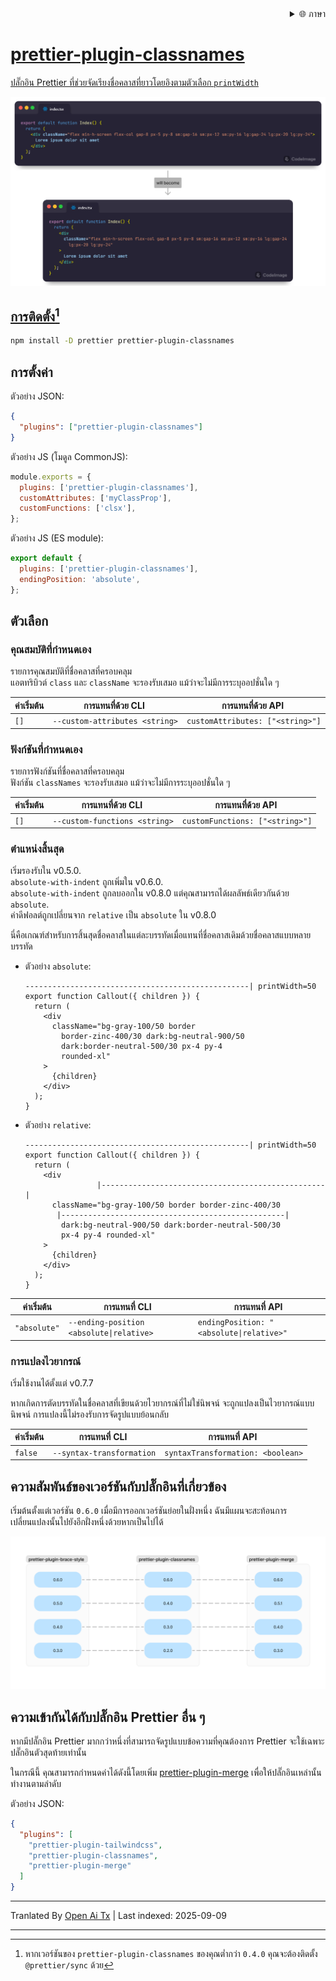 
<div align="right">
  <details>
    <summary >🌐 ภาษา</summary>
    <div>
      <div align="center">
        <a href="https://openaitx.github.io/view.html?user=ony3000&project=prettier-plugin-classnames&lang=en">English</a>
        | <a href="https://openaitx.github.io/view.html?user=ony3000&project=prettier-plugin-classnames&lang=zh-CN">简体中文</a>
        | <a href="https://openaitx.github.io/view.html?user=ony3000&project=prettier-plugin-classnames&lang=zh-TW">繁體中文</a>
        | <a href="https://openaitx.github.io/view.html?user=ony3000&project=prettier-plugin-classnames&lang=ja">日本語</a>
        | <a href="https://openaitx.github.io/view.html?user=ony3000&project=prettier-plugin-classnames&lang=ko">한국어</a>
        | <a href="https://openaitx.github.io/view.html?user=ony3000&project=prettier-plugin-classnames&lang=hi">हिन्दी</a>
        | <a href="https://openaitx.github.io/view.html?user=ony3000&project=prettier-plugin-classnames&lang=th">ไทย</a>
        | <a href="https://openaitx.github.io/view.html?user=ony3000&project=prettier-plugin-classnames&lang=fr">Français</a>
        | <a href="https://openaitx.github.io/view.html?user=ony3000&project=prettier-plugin-classnames&lang=de">Deutsch</a>
        | <a href="https://openaitx.github.io/view.html?user=ony3000&project=prettier-plugin-classnames&lang=es">Español</a>
        | <a href="https://openaitx.github.io/view.html?user=ony3000&project=prettier-plugin-classnames&lang=it">Italiano</a>
        | <a href="https://openaitx.github.io/view.html?user=ony3000&project=prettier-plugin-classnames&lang=ru">Русский</a>
        | <a href="https://openaitx.github.io/view.html?user=ony3000&project=prettier-plugin-classnames&lang=pt">Português</a>
        | <a href="https://openaitx.github.io/view.html?user=ony3000&project=prettier-plugin-classnames&lang=nl">Nederlands</a>
        | <a href="https://openaitx.github.io/view.html?user=ony3000&project=prettier-plugin-classnames&lang=pl">Polski</a>
        | <a href="https://openaitx.github.io/view.html?user=ony3000&project=prettier-plugin-classnames&lang=ar">العربية</a>
        | <a href="https://openaitx.github.io/view.html?user=ony3000&project=prettier-plugin-classnames&lang=fa">فارسی</a>
        | <a href="https://openaitx.github.io/view.html?user=ony3000&project=prettier-plugin-classnames&lang=tr">Türkçe</a>
        | <a href="https://openaitx.github.io/view.html?user=ony3000&project=prettier-plugin-classnames&lang=vi">Tiếng Việt</a>
        | <a href="https://openaitx.github.io/view.html?user=ony3000&project=prettier-plugin-classnames&lang=id">Bahasa Indonesia</a>
        | <a href="https://openaitx.github.io/view.html?user=ony3000&project=prettier-plugin-classnames&lang=as">অসমীয়া</
      </div>
    </div>
  </details>
</div>

# prettier-plugin-classnames

ปลั๊กอิน Prettier ที่ช่วยจัดเรียงชื่อคลาสที่ยาวโดยอิงตามตัวเลือก `printWidth`

![ตัวอย่างการใช้งานปลั๊กอินนี้](https://raw.githubusercontent.com/ony3000/prettier-plugin-classnames/master/.github/banner.png)

## การติดตั้ง[^1]

```sh
npm install -D prettier prettier-plugin-classnames
```

[^1]: หากเวอร์ชันของ `prettier-plugin-classnames` ของคุณต่ำกว่า `0.4.0` คุณจะต้องติดตั้ง `@prettier/sync` ด้วย

## การตั้งค่า

ตัวอย่าง JSON:

```json
{
  "plugins": ["prettier-plugin-classnames"]
}
```

ตัวอย่าง JS (โมดูล CommonJS):

```javascript
module.exports = {
  plugins: ['prettier-plugin-classnames'],
  customAttributes: ['myClassProp'],
  customFunctions: ['clsx'],
};
```

ตัวอย่าง JS (ES module):

```javascript
export default {
  plugins: ['prettier-plugin-classnames'],
  endingPosition: 'absolute',
};
```

## ตัวเลือก

### คุณสมบัติที่กำหนดเอง

รายการคุณสมบัติที่ชื่อคลาสที่ครอบคลุม<br>
แอตทริบิวต์ `class` และ `className` จะรองรับเสมอ แม้ว่าจะไม่มีการระบุออปชั่นใด ๆ

<!-- prettier-ignore -->
ค่าเริ่มต้น | การแทนที่ด้วย CLI&nbsp; | การแทนที่ด้วย API&nbsp;
--- | --- | ---
`[]` | `--custom-attributes <string>` | `customAttributes: ["<string>"]`

### ฟังก์ชันที่กำหนดเอง

รายการฟังก์ชันที่ชื่อคลาสที่ครอบคลุม<br>
ฟังก์ชัน `classNames` จะรองรับเสมอ แม้ว่าจะไม่มีการระบุออปชั่นใด ๆ

<!-- prettier-ignore -->
ค่าเริ่มต้น | การแทนที่ด้วย CLI&nbsp; | การแทนที่ด้วย API&nbsp;
--- | --- | ---
`[]` | `--custom-functions <string>` | `customFunctions: ["<string>"]`

### ตำแหน่งสิ้นสุด

เริ่มรองรับใน v0.5.0.<br>
`absolute-with-indent` ถูกเพิ่มใน v0.6.0.<br>
`absolute-with-indent` ถูกลบออกใน v0.8.0 แต่คุณสามารถได้ผลลัพธ์เดียวกันด้วย `absolute`.<br>
ค่าดีฟอลต์ถูกเปลี่ยนจาก `relative` เป็น `absolute` ใน v0.8.0

นี่คือเกณฑ์สำหรับการสิ้นสุดชื่อคลาสในแต่ละบรรทัดเมื่อแทนที่ชื่อคลาสเดิมด้วยชื่อคลาสแบบหลายบรรทัด

- ตัวอย่าง `absolute`:

  ```
  --------------------------------------------------| printWidth=50
  export function Callout({ children }) {
    return (
      <div
        className="bg-gray-100/50 border
          border-zinc-400/30 dark:bg-neutral-900/50
          dark:border-neutral-500/30 px-4 py-4
          rounded-xl"
      >
        {children}
      </div>
    );
  }
  ```

- ตัวอย่าง `relative`:

  ```
  --------------------------------------------------| printWidth=50
  export function Callout({ children }) {
    return (
      <div
                  |--------------------------------------------------|
        className="bg-gray-100/50 border border-zinc-400/30
         |--------------------------------------------------|
          dark:bg-neutral-900/50 dark:border-neutral-500/30
          px-4 py-4 rounded-xl"
      >
        {children}
      </div>
    );
  }
  ```

<!-- prettier-ignore -->
ค่าเริ่มต้น | การแทนที่ CLI&nbsp; | การแทนที่ API&nbsp;
--- | --- | ---
`"absolute"` | `--ending-position <absolute\|relative>` | `endingPosition: "<absolute\|relative>"`

### การแปลงไวยากรณ์

เริ่มใช้งานได้ตั้งแต่ v0.7.7

หากเกิดการตัดบรรทัดในชื่อคลาสที่เขียนด้วยไวยากรณ์ที่ไม่ใช่นิพจน์ จะถูกแปลงเป็นไวยากรณ์แบบนิพจน์ การแปลงนี้ไม่รองรับการจัดรูปแบบย้อนกลับ

<!-- prettier-ignore -->
ค่าเริ่มต้น | การแทนที่ CLI&nbsp; | การแทนที่ API&nbsp;
--- | --- | ---
`false` | `--syntax-transformation` | `syntaxTransformation: <boolean>`

## ความสัมพันธ์ของเวอร์ชันกับปลั๊กอินที่เกี่ยวข้อง

เริ่มต้นตั้งแต่เวอร์ชัน `0.6.0` เมื่อมีการออกเวอร์ชันย่อยในฝั่งหนึ่ง ฉันมีแผนจะสะท้อนการเปลี่ยนแปลงนั้นไปยังอีกฝั่งหนึ่งด้วยหากเป็นไปได้

![ความสัมพันธ์ของเวอร์ชัน](https://raw.githubusercontent.com/ony3000/prettier-plugin-classnames/master/.github/correlation.png)

## ความเข้ากันได้กับปลั๊กอิน Prettier อื่น ๆ

หากมีปลั๊กอิน Prettier มากกว่าหนึ่งที่สามารถจัดรูปแบบข้อความที่คุณต้องการ Prettier จะใช้เฉพาะปลั๊กอินตัวสุดท้ายเท่านั้น

ในกรณีนี้ คุณสามารถกำหนดค่าได้ดังนี้โดยเพิ่ม [prettier-plugin-merge](https://github.com/ony3000/prettier-plugin-merge) เพื่อให้ปลั๊กอินเหล่านั้นทำงานตามลำดับ

ตัวอย่าง JSON:

<!-- prettier-ignore -->
```json
{
  "plugins": [
    "prettier-plugin-tailwindcss",
    "prettier-plugin-classnames",
    "prettier-plugin-merge"
  ]
}
```



---


Tranlated By [Open Ai Tx](https://github.com/OpenAiTx/OpenAiTx) | Last indexed: 2025-09-09


---